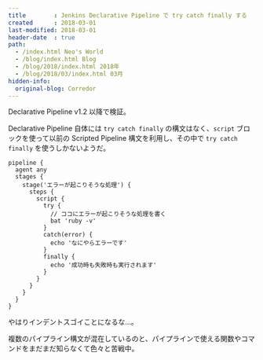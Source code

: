 ```yaml
---
title        : Jenkins Declarative Pipeline で try catch finally する
created      : 2018-03-01
last-modified: 2018-03-01
header-date  : true
path:
  - /index.html Neo's World
  - /blog/index.html Blog
  - /blog/2018/index.html 2018年
  - /blog/2018/03/index.html 03月
hidden-info:
  original-blog: Corredor
---
```


Declarative Pipeline v1.2 以降で検証。

Declarative Pipeline 自体には `try catch finally` の構文はなく、`script` ブロックを使って以前の Scripted Pipeline 構文を利用し、その中で `try catch finally` を使うしかないようだ。

```
pipeline {
  agent any
  stages {
    stage('エラーが起こりそうな処理') {
      steps {
        script {
          try {
            // ココにエラーが起こりそうな処理を書く
            bat 'ruby -v'
          }
          catch(error) {
            echo 'なにやらエラーです'
          }
          finally {
            echo '成功時も失敗時も実行されます'
          }
        }
      }
    }
  }
}
```

やはりインデントスゴイことになるな…。

複数のパイプライン構文が混在しているのと、パイプラインで使える関数やコマンドをまだまだ知らなくて色々と苦戦中。
